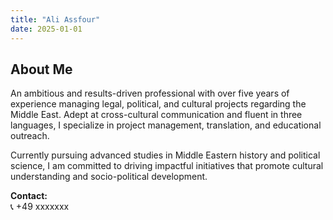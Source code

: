 ```yaml
---
title: "Ali Assfour"
date: 2025-01-01
---
```


## About Me

An ambitious and results-driven professional with over five years of experience managing legal, political, and cultural projects regarding the Middle East. Adept at cross-cultural communication and fluent in three languages, I specialize in project management, translation, and educational outreach.

Currently pursuing advanced studies in Middle Eastern history and political science, I am committed to driving impactful initiatives that promote cultural understanding and socio-political development.

**Contact:**  
📞 +49 xxxxxxx
